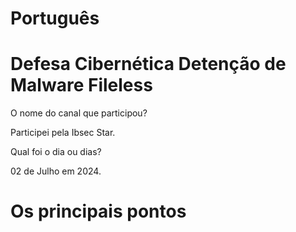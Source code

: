 # Português 

# Defesa Cibernética Detenção de Malware Fileless

O nome do canal que participou?

Participei pela Ibsec Star.

Qual foi o dia ou dias?

02 de Julho em 2024.

# Os principais pontos
